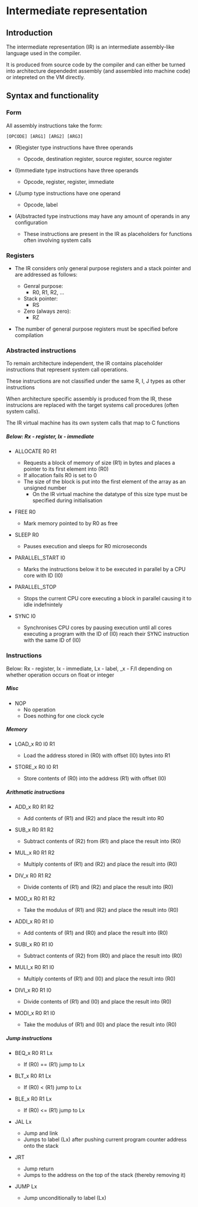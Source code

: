 
# Intermediate representation


## Introduction

The intermediate representation (IR) is an intermediate assembly-like language used in the compiler.


It is produced from source code by the compiler and can either be turned into architecture dependednt assembly (and assembled into machine code) or intepreted on the VM directly.




## Syntax and functionality


### Form
All assembly instructions take the form:

    [OPCODE] [ARG1] [ARG2] [ARG3]

- (R)egister type instructions have three operands
    - Opcode, destination register, source register, source register

- (I)mmediate type instructions have three operands
    - Opcode, register, register, immediate

- (J)ump type instructions have one operand
    - Opcode, label

- (A)bstracted type instructions may have any amount of operands in any configuration
    - These instructions are present in the IR as placeholders for functions often involving system calls


### Registers

- The IR considers only general purpose registers and a stack pointer and are addressed as follows:
    - Genral purpose:
        - R0, R1, R2, ...
    - Stack pointer:
        - RS
    - Zero (always zero):
        - RZ

- The number of general purpose registers must be specified before compilation



### Abstracted instructions

To remain architecture independent, the IR contains placeholder instructions that represent system call operations.

These instructions are not classified under the same R, I, J types as other instructions

When architecture specific assembly is produced from the IR, these instrucions are replaced with the target systems call procedures (often system calls).

The IR virtual machine has its own system calls that map to C functions


##### Below: Rx - register, Ix - immediate


- ALLOCATE R0 R1

    - Requests a block of memory of size (R1) in bytes and places a pointer to its first element into (R0)
    - If allocation fails R0 is set to 0
    - The size of the block is put into the first element of the array as an unsigned number
        - On the IR virtual machine the datatype of this size type must be specified during initialisation

- FREE R0

    - Mark memory pointed to by R0 as free

- SLEEP R0

    - Pauses execution and sleeps for R0 microseconds



- PARALLEL_START I0

    - Marks the instructions below it to be executed in parallel by a CPU core with ID (I0)

- PARALLEL_STOP

    - Stops the current CPU core executing a block in parallel causing it to idle indefnintely

- SYNC I0

    - Synchronises CPU cores by pausing execution until all cores executing a program with the ID of (I0) reach their SYNC instruction with the same ID of (I0)




### Instructions


Below: Rx - register, Ix - immediate, Lx - label, _x - F/I depending on whether operation occurs on float or integer



##### Misc

- NOP
    - No operation
    - Does nothing for one clock cycle


##### Memory

- LOAD_x R0 I0 R1
    - Load the address stored in (R0) with offset (I0) bytes into R1

- STORE_x R0 I0 R1
    - Store contents of (R0) into the address (R1) with offset (I0)

##### Arithmatic instructions

- ADD_x R0 R1 R2
    - Add contents of (R1) and (R2) and place the result into R0 

- SUB_x R0 R1 R2
    - Subtract contents of (R2) from (R1) and place the result into (R0)

- MUL_x R0 R1 R2
    - Multiply contents of (R1) and (R2) and place the result into (R0)

- DIV_x R0 R1 R2
    - Divide contents of (R1) and (R2) and place the result into (R0)

- MOD_x R0 R1 R2
    - Take the modulus of (R1) and (R2) and place the result into (R0)


- ADDI_x R0 R1 I0 
    - Add contents of (R1) and (R0) and place the result into (R0)

- SUBI_x R0 R1 I0
    - Subtract contents of (R2) from (R0) and place the result into (R0)

- MULI_x R0 R1 I0
    - Multiply contents of (R1) and (I0) and place the result into (R0)

- DIVI_x R0 R1 I0
    - Divide contents of (R1) and (I0) and place the result into (R0)

- MODI_x R0 R1 I0
    - Take the modulus of (R1) and (I0) and place the result into (R0)


##### Jump instructions

- BEQ_x R0 R1 Lx
    - If (R0) == (R1) jump to Lx

- BLT_x R0 R1 Lx
    - If (R0) < (R1) jump to Lx

- BLE_x R0 R1 Lx
    - If (R0) <= (R1) jump to Lx


- JAL Lx
    - Jump and link
    - Jumps to label (Lx) after pushing current program counter address onto the stack

- JRT
    - Jump return
    - Jumps to the address on the top of the stack (thereby removing it)

- JUMP Lx
    - Jump unconditionally to label (Lx)









